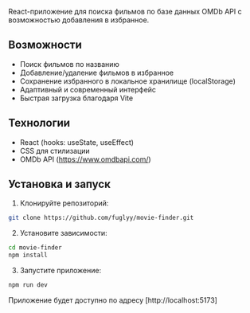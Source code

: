 React-приложение для поиска фильмов по базе данных OMDb API с возможностью добавления в избранное.

## Возможности

- Поиск фильмов по названию
- Добавление/удаление фильмов в избранное
- Сохранение избранного в локальное хранилище (localStorage)
- Адаптивный и современный интерфейс
- Быстрая загрузка благодаря Vite

## Технологии

- React (hooks: useState, useEffect)
- CSS для стилизации
- OMDb API (https://www.omdbapi.com/)

## Установка и запуск

1. Клонируйте репозиторий:
```bash
git clone https://github.com/fuglyy/movie-finder.git
```

2. Установите зависимости:
```bash
cd movie-finder
npm install
```

3. Запустите приложение:
```bash
npm run dev
```

Приложение будет доступно по адресу [http://localhost:5173]
